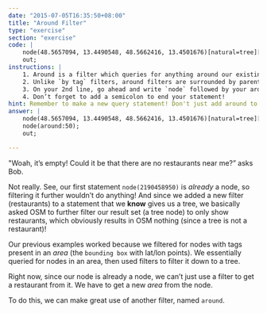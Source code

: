 ```yaml
---
date: "2015-07-05T16:35:50+08:00"
title: "Around Filter"
type: "exercise"
section: "exercise"
code: | 
    node(48.5657094, 13.4490548, 48.5662416, 13.4501676)[natural=tree][height=20];
    out;
instructions: |
    1. Around is a filter which queries for anything around our existing _result set_ (in this case our tree node). Since our result set is given by our first line, we need to make another statement. To do this, create a new line after the first line, so you have a blank 2nd line.
    2. Unlike `by tag` filters, around filters are surrounded by parenthesis, and follows the format `(around:n)` where `n` is your distance radius in meters. Let’s try setting the distance radius to 50.
    3. On your 2nd line, go ahead and write `node` followed by your around `filter`. Make sure to follow the format in 2!
    4. Don’t forget to add a semicolon to end your statement!
hint: Remember to make a new query statement! Don't just add around to the first line.
answer: |
    node(48.5657094, 13.4490548, 48.5662416, 13.4501676)[natural=tree][height=20];
    node(around:50);
    out;

---
```


"Woah, it’s empty! Could it be that there are no restaurants near me?” asks Bob.

Not really. See, our first statement `node(2190458950)` is _already_ a node, so filtering it further wouldn’t do anything! And since we added a new filter (restaurants) to a statement that we __know__ gives us a tree, we basically asked OSM to further filter our result set (a tree node) to only show restaurants, which obviously results in OSM nothing (since a tree is not a restaurant)!

Our previous examples worked because we filtered for nodes with tags present in an _area_ (the `bounding box` with lat/lon points). We essentially queried for nodes in an area, then used filters to filter it down to a tree.

Right now, since our node is already a node, we can’t just use a filter to get a restaurant from it. We have to get a new _area_ from the node.

To do this, we can make great use of another filter, named `around`.
